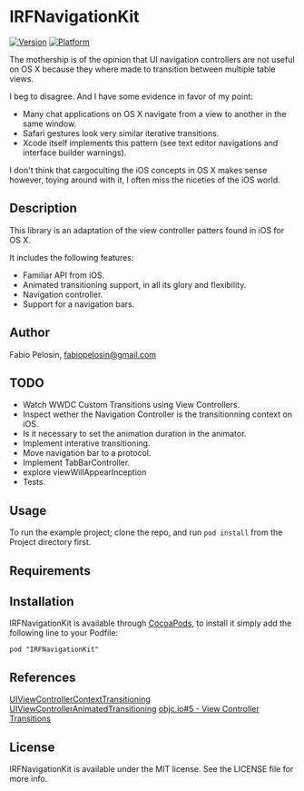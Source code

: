 # IRFNavigationKit

[![Version](http://cocoapod-badges.herokuapp.com/v/IRFNavigationKit/badge.png)](http://cocoadocs.org/docsets/IRFNavigationKit)
[![Platform](http://cocoapod-badges.herokuapp.com/p/IRFNavigationKit/badge.png)](http://cocoadocs.org/docsets/IRFNavigationKit)

The mothership is of the opinion that UI navigation controllers are not useful 
on OS X because they where made to transition between multiple table views.

I beg to disagree. And I have some evidence in favor of my point:

- Many chat applications on OS X navigate from a view to another in the same window.
- Safari gestures look very similar iterative transitions.
- Xcode itself implements this pattern (see text editor navigations and interface builder warnings).

I don't think that cargoculting the iOS concepts in OS X makes sense however,
toying around with it, I often miss the niceties of the iOS world.

## Description

This library is an adaptation of the view controller patters found in iOS for OS X.

It includes the following features:

- Familiar API from iOS.
- Animated transitioning support, in all its glory and flexibility.
- Navigation controller.
- Support for a navigation bars.

## Author

Fabio Pelosin, fabiopelosin@gmail.com

## TODO

- Watch WWDC Custom Transitions using View Controllers.
- Inspect wether the Navigation Controller is the transitionning context on iOS.
- Is it necessary to set the animation duration in the animator.
- Implement interative transitioning.
- Move navigation bar to a protocol.
- Implement TabBarController.
- explore viewWillAppearInception
- Tests.

## Usage

To run the example project; clone the repo, and run `pod install` from the Project directory first.

## Requirements

## Installation

IRFNavigationKit is available through [CocoaPods](http://cocoapods.org), to install
it simply add the following line to your Podfile:

    pod "IRFNavigationKit"


## References

[UIViewControllerContextTransitioning](https://developer.apple.com/library/ios/DOCUMENTATION/UIKit/Reference/UIViewControllerContextTransitioning_protocol/Reference/Reference.html)
[UIViewControllerAnimatedTransitioning](https://developer.apple.com/library/ios/DOCUMENTATION/UIKit/Reference/UIViewControllerAnimatedTransitioning_Protocol/Reference/Reference.html)
[objc.io#5 - View Controller Transitions](http://www.objc.io/issue-5/view-controller-transitions.html)

## License

IRFNavigationKit is available under the MIT license. See the LICENSE file for more info.
